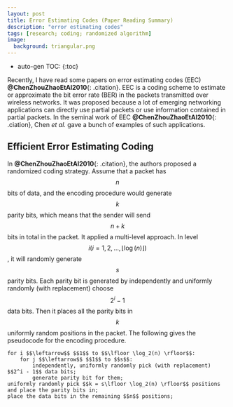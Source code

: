 ```yaml
---
layout: post
title: Error Estimating Codes (Paper Reading Summary)
description: "error estimating codes"
tags: [research; coding; randomized algorithm]
image:
  background: triangular.png
---
```


* auto-gen TOC:
{:toc}


Recently, I have read some papers on error estimating codes (EEC) **@ChenZhouZhaoEtAl2010**{: .citation}. EEC is a coding scheme to estimate or approximate the bit error rate (BER) in the packets transmitted over wireless networks. It was proposed because a lot of emerging networking applications can directly use partial packets or use information contained in partial packets. In the seminal work of EEC **@ChenZhouZhaoEtAl2010**{: .ciation}, Chen _et al._ gave a bunch of examples of such applications. 

## Efficient Error Estimating Coding

In **@ChenZhouZhaoEtAl2010**{: .citation}, the authors proposed a randomized coding strategy. Assume that a packet has $$n$$ bits of data, and the encoding procedure would generate $$k$$ parity bits, which means that the sender will send $$n + k$$ bits in total in the packet. It applied a multi-level approach. In level $$i (i = 1,2,...,\lfloor\log(n)\rfloor)$$, it will randomly generate $$s$$ parity bits. Each parity bit is generated by independently and uniformly randomly (with replacement)  choose $$2^i - 1$$ data bits. Then it places all the parity bits in $$k$$ uniformly random positions in the packet. The following gives the pseudocode  for the encoding procedure.

~~~
for i $$\leftarrow$$ $$1$$ to $$\lfloor \log_2(n) \rfloor$$:
    for j $$\leftarrow$$ $$1$$ to $$s$$:
        independently, uniformly randomly pick (with replacement) $$2^i - 1$$ data bits;
        generate parity bit for them;
uniformly randomly pick $$k = s\lfloor \log_2(n) \rfloor$$ positions and place the parity bits in;
place the data bits in the remaining $$n$$ positions;
~~~






